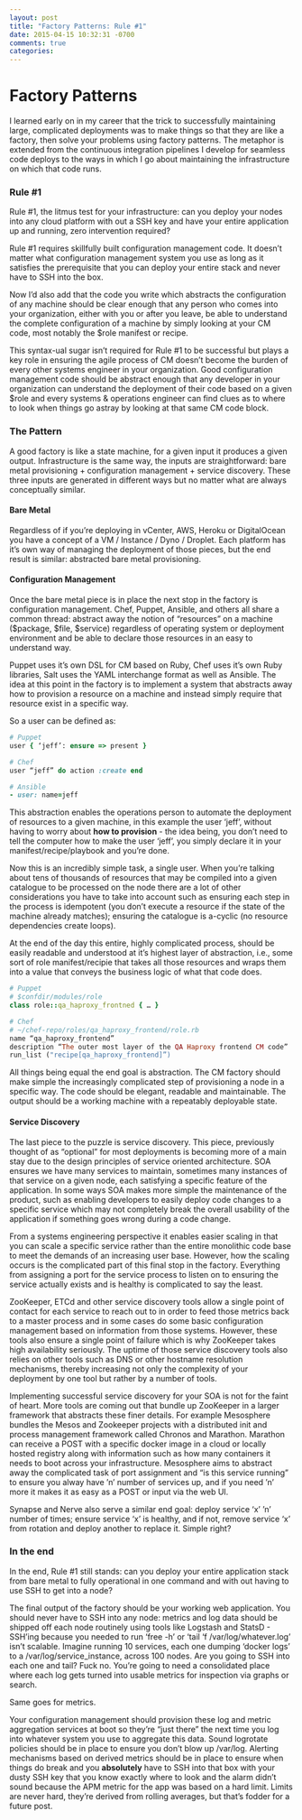 ```yaml
---
layout: post
title: "Factory Patterns: Rule #1"
date: 2015-04-15 10:32:31 -0700
comments: true
categories: 
---
```

# Factory Patterns
I learned early on in my career that the trick to successfully maintaining large, complicated deployments was to make things so that they are like a factory, then solve your problems using factory patterns. The metaphor is extended from the continuous integration pipelines I develop for seamless code deploys to the ways in which I go about maintaining the infrastructure on which that code runs. 

<!-- more -->

### Rule #1

Rule #1, the litmus test for your infrastructure: can you deploy your nodes into any cloud platform with out a SSH key and have your entire application up and running, zero intervention required? 

Rule #1 requires skillfully built configuration management code. It doesn’t matter what configuration management system you use as long as it satisfies the prerequisite that you can deploy your entire stack and never have to SSH into the box. 

Now I’d also add that the code you write which abstracts the configuration of any machine should be clear enough that any person who comes into your organization, either with you or after you leave, be able to understand the complete configuration of a machine by simply looking at your CM code, most notably the $role manifest or recipe.

This syntax-ual sugar isn’t required for Rule #1 to be successful but plays a key role in ensuring the agile process of CM doesn’t become the burden of every other systems engineer in your organization. Good configuration management code should be abstract enough that any developer in your organization can understand the deployment of their code based on a given $role and every systems & operations engineer can find clues as to where to look when things go astray by looking at that same CM code block. 

### The Pattern

A good factory is like a state machine, for a given input it produces a given output. Infrastructure is the same way, the inputs are straightforward: bare metal provisioning + configuration management + service discovery. These three inputs are generated in different ways but no matter what are always conceptually similar. 

#### Bare Metal
Regardless of if you’re deploying in vCenter, AWS, Heroku or DigitalOcean you have a concept of a VM / Instance / Dyno / Droplet. Each platform has it’s own way of managing the deployment of those pieces, but the end result is similar: abstracted bare metal provisioning. 

#### Configuration Management 
Once the bare metal piece is in place the next stop in the factory is configuration management. Chef, Puppet, Ansible, and others all share a common thread: abstract away the notion of “resources” on a machine ($package, $file, $service) regardless of operating system or deployment environment and be able to declare those resources in an easy to understand way. 

Puppet uses it’s own DSL for CM based on Ruby, Chef uses it’s own Ruby libraries, Salt uses the YAML interchange format as well as Ansible. The idea at this point in the factory is to implement a system that abstracts away how to provision a resource on a machine and instead simply require that resource exist in a specific way. 

So a user can be defined as:

```ruby
# Puppet
user { ‘jeff’: ensure => present } 

# Chef
user “jeff” do action :create end

# Ansible
- user: name=jeff
```

This abstraction enables the operations person to automate the deployment of resources to a given machine, in this example the user ‘jeff’, without having to worry about **how to provision** - the idea being, you don’t need to tell the computer how to make the user ‘jeff’, you simply declare it in your manifest/recipe/playbook and you’re done. 

Now this is an incredibly simple task, a single user. When you’re talking about tens of thousands of resources that may be compiled into a given catalogue to be processed on the node there are a lot of other considerations you have to take into account such as ensuring each step in the process is idempotent (you don’t execute a resource if the state of the machine already matches); ensuring the catalogue is a-cyclic (no resource dependencies create loops). 

At the end of the day this entire, highly complicated process, should be easily readable and understood at it’s highest layer of abstraction, i.e., some sort of role manifest/recipie that takes all those resources and wraps them into a value that conveys the business logic of what that code does.

```ruby
# Puppet
# $confdir/modules/role
class role::qa_haproxy_frontned { … }

# Chef
# ~/chef-repo/roles/qa_haproxy_frontend/role.rb
name “qa_haproxy_frontend”
description “The outer most layer of the QA Haproxy frontend CM code”
run_list ("recipe[qa_haproxy_frontend]”)
```

All things being equal the end goal is abstraction. The CM factory should make simple the increasingly complicated step of provisioning a node in a specific way. The code should be elegant, readable and maintainable. The output should be a working machine with a repeatably deployable state. 

#### Service Discovery
The last piece to the puzzle is service discovery. This piece, previously thought of as “optional” for most deployments is becoming more of  a main stay due to the design principles of service oriented architecture. SOA ensures we have many services to maintain, sometimes many instances of that service on a given node, each satisfying a specific feature of the application. In some ways SOA makes more simple the maintenance of the product, such as enabling developers to easily deploy code changes to a specific service which may not completely break the overall usability of the application if something goes wrong during a code change. 

From a systems engineering perspective it enables easier scaling in that you can scale a specific service rather than the entire monolithic code base to meet the demands of an increasing user base. However, how the scaling occurs is the complicated part of this final stop in the factory. Everything from assigning a port for the service process to listen on to ensuring the service actually exists and is healthy is complicated to say the least.

ZooKeeper, ETCd and other service discovery tools allow a single point of contact for each service to reach out to in order to feed those metrics back to a master process and in some cases do some basic configuration management based on information from those systems. However, these tools also ensure a single point of failure which is why ZooKeeper takes high availability seriously. The uptime of those service discovery tools also relies on other tools such as DNS or other hostname resolution mechanisms, thereby increasing not only the complexity of your deployment by one tool but rather by a number of tools. 

Implementing successful service discovery for your SOA is not for the faint of heart. More tools are coming out that bundle up ZooKeeper in a larger framework that abstracts these finer details. For example Mesosphere bundles the Mesos and Zookeeper projects with a distributed init and process management framework called Chronos and Marathon. Marathon can receive a POST with a specific docker image in a cloud or locally hosted registry along with information such as how many containers it needs to boot across your infrastructure. Mesosphere aims to abstract away the complicated task of port assignment and “is this service running” to ensure you alway have ’n’ number of services up, and if you need ’n’ more it makes it as easy as a POST or input via the web UI. 

Synapse and Nerve also serve a similar end goal: deploy service ‘x’ ’n’ number of times; ensure service ‘x’ is healthy, and if not, remove service ‘x’ from rotation and deploy another to replace it. Simple right? 

### In the end
In the end, Rule #1 still stands: can you deploy your entire application stack from bare metal to fully operational in one command and with out having to use SSH to get into a node? 

The final output of the factory should be your working web application. You should never have to SSH into any node: metrics and log data should be shipped off each node routinely using tools like Logstash and StatsD - SSH’ing because you needed to run ‘free -h’ or ‘tail ‘f /var/log/whatever.log’ isn’t scalable. Imagine running 10 services, each one dumping ‘docker logs’ to a /var/log/service_instance, across 100 nodes. Are you going to SSH into each one and tail? Fuck no. You’re going to need a consolidated place where each log gets turned into usable metrics for inspection via graphs or search. 

Same goes for metrics.

Your configuration management should provision these log and metric aggregation services at boot so they’re “just there” the next time you log into whatever system you use to aggregate this data. Sound logrotate policies should be in place to ensure you don’t blow up /var/log. Alerting mechanisms based on derived metrics should be in place to ensure when things do break and you **absolutely** have to SSH into that box with your dusty SSH key that you know exactly where to look and the alarm didn’t sound because the APM metric for the app was based on a hard limit. Limits are never hard, they’re derived from rolling averages, but that’s fodder for a future post. 



